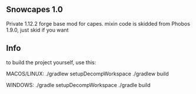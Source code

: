 ## Snowcapes 1.0

Private 1.12.2 forge base mod for capes. mixin code is skidded from Phobos 1.9.0, just skid if you want

## Info

to build the project yourself, use this:

MACOS/LINUX:
./gradlew setupDecompWorkspace
./gradlew build

WINDOWS:
./gradle setupDecompWorkspace
./gradle build




